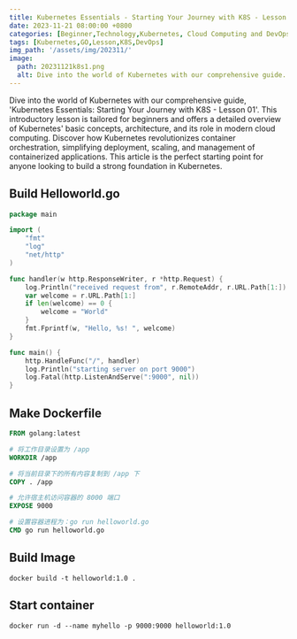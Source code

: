 ```yaml
---
title: Kubernetes Essentials - Starting Your Journey with K8S - Lesson 01
date: 2023-11-21 08:00:00 +0800
categories: [Beginner,Technology,Kubernetes, Cloud Computing and DevOps]
tags: [Kubernetes,GO,Lesson,K8S,DevOps]   
img_path: '/assets/img/202311/'
image:
  path: 20231121k8s1.png
  alt: Dive into the world of Kubernetes with our comprehensive guide.
---
```


Dive into the world of Kubernetes with our comprehensive guide, 'Kubernetes Essentials: Starting Your Journey with K8S - Lesson 01'. This introductory lesson is tailored for beginners and offers a detailed overview of Kubernetes' basic concepts, architecture, and its role in modern cloud computing. Discover how Kubernetes revolutionizes container orchestration, simplifying deployment, scaling, and management of containerized applications. This article is the perfect starting point for anyone looking to build a strong foundation in Kubernetes.


## Build Helloworld.go


```go
package main

import (
    "fmt"
    "log"
    "net/http"
)

func handler(w http.ResponseWriter, r *http.Request) {
    log.Println("received request from", r.RemoteAddr, r.URL.Path[1:])
    var welcome = r.URL.Path[1:]
    if len(welcome) == 0 {
        welcome = "World"
    }
    fmt.Fprintf(w, "Hello, %s! ", welcome)
}

func main() {
    http.HandleFunc("/", handler)
    log.Println("starting server on port 9000")
    log.Fatal(http.ListenAndServe(":9000", nil))
}

```


## Make Dockerfile

```dockerfile
FROM golang:latest

# 将工作目录设置为 /app
WORKDIR /app

# 将当前目录下的所有内容复制到 /app 下
COPY . /app

# 允许宿主机访问容器的 8000 端口
EXPOSE 9000

# 设置容器进程为：go run helloworld.go
CMD go run helloworld.go

```


## Build Image


```shell
docker build -t helloworld:1.0 .
```


## Start container

```shell
docker run -d --name myhello -p 9000:9000 helloworld:1.0
```

